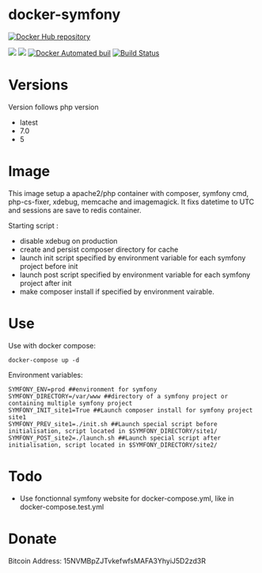 # docker-symfony

[![Docker Hub repository](http://dockeri.co/image/nouchka/symfony)](https://registry.hub.docker.com/u/nouchka/symfony/)

[![](https://images.microbadger.com/badges/image/nouchka/symfony.svg)](https://microbadger.com/images/nouchka/symfony "Get your own image badge on microbadger.com")
[![](https://images.microbadger.com/badges/version/nouchka/symfony.svg)](https://microbadger.com/images/nouchka/symfony "Get your own version badge on microbadger.com")
[![Docker Automated buil](https://img.shields.io/docker/automated/nouchka/symfony.svg)](https://hub.docker.com/r/nouchka/symfony/)
[![Build Status](https://travis-ci.org/nouchka/docker-symfony.svg?branch=master)](https://travis-ci.org/nouchka/docker-symfony)

# Versions

Version follows php version

* latest
* 7.0
* 5

# Image
This image setup a apache2/php container with composer, symfony cmd, php-cs-fixer, xdebug, memcache and imagemagick. It fixs datetime to UTC and sessions are save to redis container.

Starting script :
* disable xdebug on production
* create and persist composer directory for cache
* launch init script specified by environment variable for each symfony project before init
* launch post script specified by environment variable for each symfony project after init
* make composer install if specified by environment vairable.

# Use

Use with docker compose:

	docker-compose up -d
Environment variables:

	SYMFONY_ENV=prod ##environment for symfony
	SYMFONY_DIRECTORY=/var/www ##directory of a symfony project or containing multiple symfony project
	SYMFONY_INIT_site1=True ##Launch composer install for symfony project site1
	SYMFONY_PREV_site1=./init.sh ##Launch special script before initialisation, script located in $SYMFONY_DIRECTORY/site1/
	SYMFONY_POST_site2=./launch.sh ##Launch special script after initialisation, script located in $SYMFONY_DIRECTORY/site2/

# Todo

* Use fonctionnal symfony website for docker-compose.yml, like in docker-compose.test.yml

# Donate

Bitcoin Address: 15NVMBpZJTvkefwfsMAFA3YhyiJ5D2zd3R

